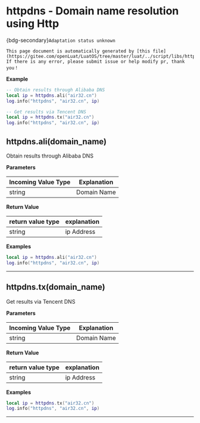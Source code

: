 # httpdns - Domain name resolution using Http

{bdg-secondary}`Adaptation status unknown`

```{note}
This page document is automatically generated by [this file](https://gitee.com/openLuat/LuatOS/tree/master/luat/../script/libs/httpdns.lua). If there is any error, please submit issue or help modify pr, thank you！
```


**Example**

```lua
-- Obtain results through Alibaba DNS
local ip = httpdns.ali("air32.cn")
log.info("httpdns", "air32.cn", ip)

-- Get results via Tencent DNS
local ip = httpdns.tx("air32.cn")
log.info("httpdns", "air32.cn", ip)

```

## httpdns.ali(domain_name)



Obtain results through Alibaba DNS

**Parameters**

|Incoming Value Type | Explanation|
|-|-|
|string|Domain Name|

**Return Value**

|return value type | explanation|
|-|-|
|string|ip Address|

**Examples**

```lua
local ip = httpdns.ali("air32.cn")
log.info("httpdns", "air32.cn", ip)

```

---

## httpdns.tx(domain_name)



Get results via Tencent DNS

**Parameters**

|Incoming Value Type | Explanation|
|-|-|
|string|Domain Name|

**Return Value**

|return value type | explanation|
|-|-|
|string|ip Address|

**Examples**

```lua
local ip = httpdns.tx("air32.cn")
log.info("httpdns", "air32.cn", ip)

```

---

